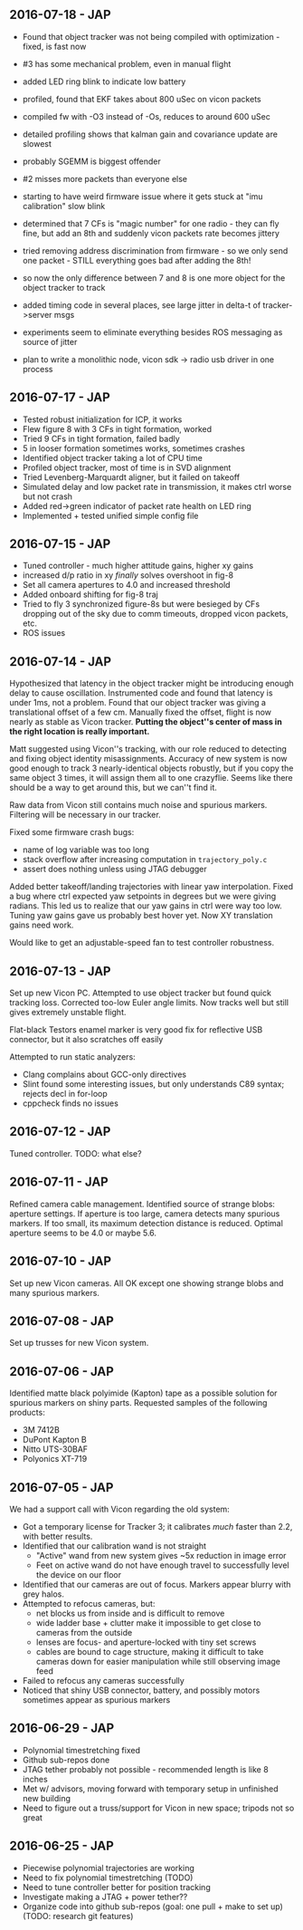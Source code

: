 2016-07-18 - JAP
----------------
- Found that object tracker was not being compiled with optimization - fixed, is fast now
- #3 has some mechanical problem, even in manual flight
- added LED ring blink to indicate low battery
- profiled, found that EKF takes about 800 uSec on vicon packets
- compiled fw with -O3 instead of -Os, reduces to around 600 uSec
- detailed profiling shows that kalman gain and covariance update are slowest
- probably SGEMM is biggest offender
- #2 misses more packets than everyone else
- starting to have weird firmware issue where it gets stuck at "imu calibration" slow blink

- determined that 7 CFs is "magic number" for one radio - 
  they can fly fine, but add an 8th and suddenly vicon packets rate becomes jittery
- tried removing address discrimination from firmware - 
  so we only send one packet - STILL everything goes bad after adding the 8th!
- so now the only difference between 7 and 8 is one more object for the object tracker to track
- added timing code in several places, see large jitter in delta-t of tracker->server msgs
- experiments seem to eliminate everything besides ROS messaging as source of jitter
- plan to write a monolithic node, vicon sdk -> radio usb driver in one process

2016-07-17 - JAP
----------------
- Tested robust initialization for ICP, it works
- Flew figure 8 with 3 CFs in tight formation, worked
- Tried 9 CFs in tight formation, failed badly
- 5 in looser formation sometimes works, sometimes crashes
- Identified object tracker taking a lot of CPU time
- Profiled object tracker, most of time is in SVD alignment
- Tried Levenberg-Marquardt aligner, but it failed on takeoff
- Simulated delay and low packet rate in transmission, it makes ctrl worse but not crash
- Added red->green indicator of packet rate health on LED ring
- Implemented + tested unified simple config file

2016-07-15 - JAP
----------------
- Tuned controller - much higher attitude gains, higher xy gains
- increased d/p ratio in xy _finally_ solves overshoot in fig-8
- Set all camera apertures to 4.0 and increased threshold
- Added onboard shifting for fig-8 traj
- Tried to fly 3 synchronized figure-8s but were besieged by
  CFs dropping out of the sky due to comm timeouts, dropped vicon packets, etc.
- ROS issues

2016-07-14 - JAP
----------------
Hypothesized that latency in the object tracker might be introducing 
enough delay to cause oscillation.
Instrumented code and found that latency is under 1ms, not a problem.
Found that our object tracker was giving a translational offset of a few cm.
Manually fixed the offset, flight is now nearly as stable as Vicon tracker.
**Putting the object''s center of mass in the right location is really important.**

Matt suggested using Vicon''s tracking, with our role reduced to
detecting and fixing object identity misassignments.
Accuracy of new system is now good enough to track 3 nearly-identical objects robustly,
but if you copy the same object 3 times, it will assign them all to one crazyflie.
Seems like there should be a way to get around this, but we can''t find it.

Raw data from Vicon still contains much noise and spurious markers.
Filtering will be necessary in our tracker.

Fixed some firmware crash bugs:
- name of log variable was too long
- stack overflow after increasing computation in `trajectory_poly.c`
- assert does nothing unless using JTAG debugger

Added better takeoff/landing trajectories with linear yaw interpolation.
Fixed a bug where ctrl expected yaw setpoints in degrees but we were giving radians.
This led us to realize that our yaw gains in ctrl were way too low.
Tuning yaw gains gave us probably best hover yet.
Now XY translation gains need work.

Would like to get an adjustable-speed fan to test controller robustness.

2016-07-13 - JAP
----------------
Set up new Vicon PC.
Attempted to use object tracker but found quick tracking loss.
Corrected too-low Euler angle limits.
Now tracks well but still gives extremely unstable flight.

Flat-black Testors enamel marker is very good fix for reflective USB connector,
but it also scratches off easily

Attempted to run static analyzers:
- Clang complains about GCC-only directives
- Slint found some interesting issues, but only understands C89 syntax; rejects decl in for-loop
- cppcheck finds no issues

2016-07-12 - JAP
----------------
Tuned controller.
TODO: what else?

2016-07-11 - JAP
----------------
Refined camera cable management.
Identified source of strange blobs: aperture settings.
If aperture is too large, camera detects many spurious markers.
If too small, its maximum detection distance is reduced.
Optimal aperture seems to be 4.0 or maybe 5.6.

2016-07-10 - JAP
----------------
Set up new Vicon cameras.
All OK except one showing strange blobs and many spurious markers.

2016-07-08 - JAP
----------------
Set up trusses for new Vicon system.

2016-07-06 - JAP
----------------
Identified matte black polyimide (Kapton) tape as a possible solution for spurious markers on shiny parts.
Requested samples of the following products:
- 3M 7412B
- DuPont Kapton B
- Nitto UTS-30BAF
- Polyonics XT-719

2016-07-05 - JAP
----------------
We had a support call with Vicon regarding the old system:
- Got a temporary license for Tracker 3; it calibrates *much* faster than 2.2, with better results.
- Identified that our calibration wand is not straight
  - "Active" wand from new system gives ~5x reduction in image error
  - Feet on active wand do not have enough travel to successfully level the device on our floor
- Identified that our cameras are out of focus. Markers appear blurry with grey halos.
- Attempted to refocus cameras, but:
  - net blocks us from inside and is difficult to remove
  - wide ladder base + clutter make it impossible to get close to cameras from the outside
  - lenses are focus- and aperture-locked with tiny set screws
  - cables are bound to cage structure, making it difficult to take cameras down
    for easier manipulation while still observing image feed
- Failed to refocus any cameras successfully
- Noticed that shiny USB connector, battery, and possibly motors sometimes appear as spurious markers

2016-06-29 - JAP
----------------
- Polynomial timestretching fixed
- Github sub-repos done
- JTAG tether probably not possible - recommended length is like 8 inches
- Met w/ advisors, moving forward with temporary setup in unfinished new building
- Need to figure out a truss/support for Vicon in new space; tripods not so great

2016-06-25 - JAP
----------------
- Piecewise polynomial trajectories are working
- Need to fix polynomial timestretching (TODO)
- Need to tune controller better for position tracking
- Investigate making a JTAG + power tether??
- Organize code into github sub-repos (goal: one pull + make to set up) (TODO: research git features)
